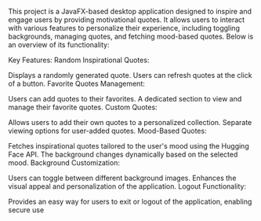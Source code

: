 This project is a JavaFX-based desktop application designed to inspire and engage users by providing motivational quotes. It allows users to interact with various features to personalize their experience, including toggling backgrounds, managing quotes, and fetching mood-based quotes. Below is an overview of its functionality:

Key Features:
Random Inspirational Quotes:

Displays a randomly generated quote.
Users can refresh quotes at the click of a button.
Favorite Quotes Management:

Users can add quotes to their favorites.
A dedicated section to view and manage their favorite quotes.
Custom Quotes:

Allows users to add their own quotes to a personalized collection.
Separate viewing options for user-added quotes.
Mood-Based Quotes:

Fetches inspirational quotes tailored to the user's mood using the Hugging Face API.
The background changes dynamically based on the selected mood.
Background Customization:

Users can toggle between different background images.
Enhances the visual appeal and personalization of the application.
Logout Functionality:

Provides an easy way for users to exit or logout of the application, enabling secure use
